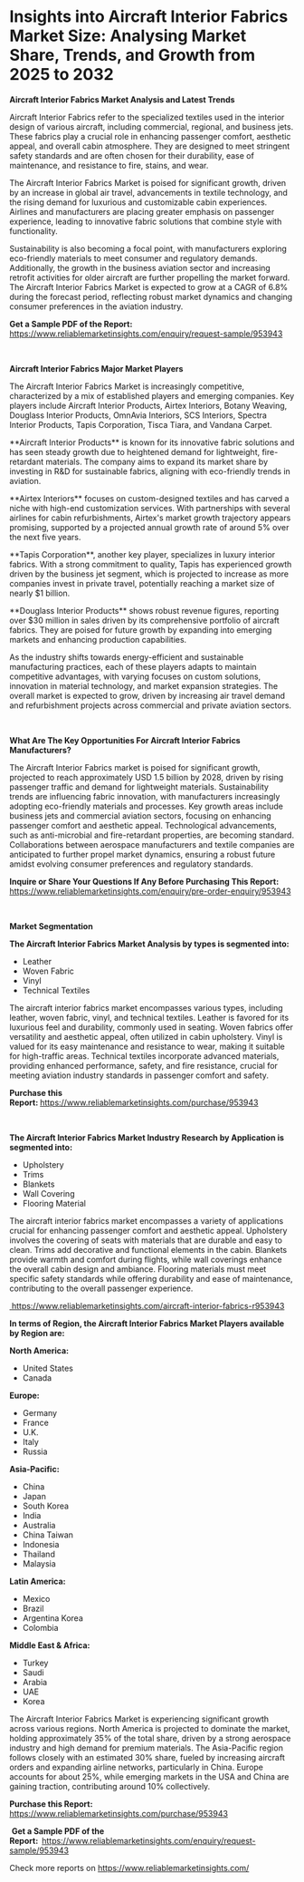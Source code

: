 <p><h1>Insights into Aircraft Interior Fabrics Market Size: Analysing Market Share, Trends, and Growth from 2025 to 2032</h1></p><p><strong>Aircraft Interior Fabrics Market Analysis and Latest Trends</strong></p>
<p><p>Aircraft Interior Fabrics refer to the specialized textiles used in the interior design of various aircraft, including commercial, regional, and business jets. These fabrics play a crucial role in enhancing passenger comfort, aesthetic appeal, and overall cabin atmosphere. They are designed to meet stringent safety standards and are often chosen for their durability, ease of maintenance, and resistance to fire, stains, and wear.</p><p>The Aircraft Interior Fabrics Market is poised for significant growth, driven by an increase in global air travel, advancements in textile technology, and the rising demand for luxurious and customizable cabin experiences. Airlines and manufacturers are placing greater emphasis on passenger experience, leading to innovative fabric solutions that combine style with functionality.</p><p>Sustainability is also becoming a focal point, with manufacturers exploring eco-friendly materials to meet consumer and regulatory demands. Additionally, the growth in the business aviation sector and increasing retrofit activities for older aircraft are further propelling the market forward. The Aircraft Interior Fabrics Market is expected to grow at a CAGR of 6.8% during the forecast period, reflecting robust market dynamics and changing consumer preferences in the aviation industry.</p></p>
<p><strong>Get a Sample PDF of the Report:&nbsp;</strong> <a href="https://www.reliablemarketinsights.com/enquiry/request-sample/953943?utm_campaign=2535&utm_medium=2&utm_source=Github&utm_content=ia&utm_term=07032025&utm_id=aircraft-interior-fabrics">https://www.reliablemarketinsights.com/enquiry/request-sample/953943</a></p>
<p>&nbsp;</p>
<p><strong>Aircraft Interior Fabrics Major Market Players</strong></p>
<p><p>The Aircraft Interior Fabrics Market is increasingly competitive, characterized by a mix of established players and emerging companies. Key players include Aircraft Interior Products, Airtex Interiors, Botany Weaving, Douglass Interior Products, OmnAvia Interiors, SCS Interiors, Spectra Interior Products, Tapis Corporation, Tisca Tiara, and Vandana Carpet.</p><p>**Aircraft Interior Products** is known for its innovative fabric solutions and has seen steady growth due to heightened demand for lightweight, fire-retardant materials. The company aims to expand its market share by investing in R&D for sustainable fabrics, aligning with eco-friendly trends in aviation.</p><p>**Airtex Interiors** focuses on custom-designed textiles and has carved a niche with high-end customization services. With partnerships with several airlines for cabin refurbishments, Airtex's market growth trajectory appears promising, supported by a projected annual growth rate of around 5% over the next five years.</p><p>**Tapis Corporation**, another key player, specializes in luxury interior fabrics. With a strong commitment to quality, Tapis has experienced growth driven by the business jet segment, which is projected to increase as more companies invest in private travel, potentially reaching a market size of nearly $1 billion.</p><p>**Douglass Interior Products** shows robust revenue figures, reporting over $30 million in sales driven by its comprehensive portfolio of aircraft fabrics. They are poised for future growth by expanding into emerging markets and enhancing production capabilities.</p><p>As the industry shifts towards energy-efficient and sustainable manufacturing practices, each of these players adapts to maintain competitive advantages, with varying focuses on custom solutions, innovation in material technology, and market expansion strategies. The overall market is expected to grow, driven by increasing air travel demand and refurbishment projects across commercial and private aviation sectors.</p></p>
<p>&nbsp;</p>
<p><strong>What Are The Key Opportunities For Aircraft Interior Fabrics Manufacturers?</strong></p>
<p><p>The Aircraft Interior Fabrics market is poised for significant growth, projected to reach approximately USD 1.5 billion by 2028, driven by rising passenger traffic and demand for lightweight materials. Sustainability trends are influencing fabric innovation, with manufacturers increasingly adopting eco-friendly materials and processes. Key growth areas include business jets and commercial aviation sectors, focusing on enhancing passenger comfort and aesthetic appeal. Technological advancements, such as anti-microbial and fire-retardant properties, are becoming standard. Collaborations between aerospace manufacturers and textile companies are anticipated to further propel market dynamics, ensuring a robust future amidst evolving consumer preferences and regulatory standards.</p></p>
<p><strong>Inquire or Share Your Questions If Any Before Purchasing This Report:</strong> <a href="https://www.reliablemarketinsights.com/enquiry/pre-order-enquiry/953943?utm_campaign=2535&utm_medium=2&utm_source=Github&utm_content=ia&utm_term=07032025&utm_id=aircraft-interior-fabrics">https://www.reliablemarketinsights.com/enquiry/pre-order-enquiry/953943</a></p>
<p>&nbsp;</p>
<p><strong>Market Segmentation</strong></p>
<p><strong>The Aircraft Interior Fabrics Market Analysis by types is segmented into:</strong></p>
<p><ul><li>Leather</li><li>Woven Fabric</li><li>Vinyl</li><li>Technical Textiles</li></ul></p>
<p><p>The aircraft interior fabrics market encompasses various types, including leather, woven fabric, vinyl, and technical textiles. Leather is favored for its luxurious feel and durability, commonly used in seating. Woven fabrics offer versatility and aesthetic appeal, often utilized in cabin upholstery. Vinyl is valued for its easy maintenance and resistance to wear, making it suitable for high-traffic areas. Technical textiles incorporate advanced materials, providing enhanced performance, safety, and fire resistance, crucial for meeting aviation industry standards in passenger comfort and safety.</p></p>
<p><strong>Purchase this Report:&nbsp;</strong><a href="https://www.reliablemarketinsights.com/purchase/953943?utm_campaign=2535&utm_medium=2&utm_source=Github&utm_content=ia&utm_term=07032025&utm_id=aircraft-interior-fabrics">https://www.reliablemarketinsights.com/purchase/953943</a></p>
<p>&nbsp;</p>
<p><strong>The Aircraft Interior Fabrics Market Industry Research by Application is segmented into:</strong></p>
<p><ul><li>Upholstery</li><li>Trims</li><li>Blankets</li><li>Wall Covering</li><li>Flooring Material</li></ul></p>
<p><p>The aircraft interior fabrics market encompasses a variety of applications crucial for enhancing passenger comfort and aesthetic appeal. Upholstery involves the covering of seats with materials that are durable and easy to clean. Trims add decorative and functional elements in the cabin. Blankets provide warmth and comfort during flights, while wall coverings enhance the overall cabin design and ambiance. Flooring materials must meet specific safety standards while offering durability and ease of maintenance, contributing to the overall passenger experience.</p></p>
<p><a href="https://www.reliablemarketinsights.com/aircraft-interior-fabrics-r953943?utm_campaign=2535&utm_medium=2&utm_source=Github&utm_content=ia&utm_term=07032025&utm_id=aircraft-interior-fabrics">&nbsp;https://www.reliablemarketinsights.com/aircraft-interior-fabrics-r953943</a></p>
<p><strong>In terms of Region, the Aircraft Interior Fabrics Market Players available by Region are:</strong></p>
<p>
    <p> <strong> North America: </strong>
        <ul>
            <li>United States</li>
            <li>Canada</li>
        </ul>
        </p> 
    <p> <strong> Europe: </strong>
        <ul>
            <li>Germany</li>
            <li>France</li>
            <li>U.K.</li>
            <li>Italy</li>
            <li>Russia</li>
        </ul>
        </p> 
    <p> <strong> Asia-Pacific: </strong>
        <ul>
            <li>China</li>
            <li>Japan</li>
            <li>South Korea</li>
            <li>India</li>
            <li>Australia</li>
            <li>China Taiwan</li>
            <li>Indonesia</li>
            <li>Thailand</li>
            <li>Malaysia</li>
        </ul>
        </p> 
    <p> <strong> Latin America: </strong>
        <ul>
            <li>Mexico</li>
            <li>Brazil</li>
            <li>Argentina Korea</li>
            <li>Colombia</li>
        </ul>
        </p> 
    <p> <strong> Middle East & Africa: </strong>
        <ul>
            <li>Turkey</li>
            <li>Saudi</li>
            <li>Arabia</li>
            <li>UAE</li>
            <li>Korea</li>
        </ul>
    </p>
    </p>
<p><p>The Aircraft Interior Fabrics Market is experiencing significant growth across various regions. North America is projected to dominate the market, holding approximately 35% of the total share, driven by a strong aerospace industry and high demand for premium materials. The Asia-Pacific region follows closely with an estimated 30% share, fueled by increasing aircraft orders and expanding airline networks, particularly in China. Europe accounts for about 25%, while emerging markets in the USA and China are gaining traction, contributing around 10% collectively.</p></p>
<p><strong>Purchase this Report: </strong><a href="https://www.reliablemarketinsights.com/purchase/953943?utm_campaign=2535&utm_medium=2&utm_source=Github&utm_content=ia&utm_term=07032025&utm_id=aircraft-interior-fabrics">https://www.reliablemarketinsights.com/purchase/953943</a></p>
<p>&nbsp;<strong>Get a Sample PDF of the Report:&nbsp;&nbsp;</strong><a href="https://www.reliablemarketinsights.com/enquiry/request-sample/953943?utm_campaign=2535&utm_medium=2&utm_source=Github&utm_content=ia&utm_term=07032025&utm_id=aircraft-interior-fabrics">https://www.reliablemarketinsights.com/enquiry/request-sample/953943</a></p>
<p><strong></strong></p>
<p>Check more reports on <a href="https://www.reliablemarketinsights.com/?utm_campaign=2535&utm_medium=2&utm_source=Github&utm_content=ia&utm_term=07032025&utm_id=aircraft-interior-fabrics">https://www.reliablemarketinsights.com/</a></p>